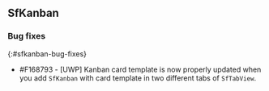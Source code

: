 ## SfKanban

### Bug fixes
{:#sfkanban-bug-fixes}

* \#F168793 - [UWP] Kanban card template is now properly updated when you add `SfKanban` with card template in two different tabs of `SfTabView`.
